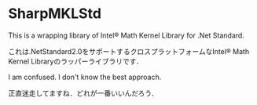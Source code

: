 # SharpMKLStd
This is a wrapping library of Intel® Math Kernel Library for .Net Standard.

これは.NetStandard2.0をサポートするクロスプラットフォームなIntel® Math Kernel Libraryのラッパーライブラリです．

I am confused. I don't know the best approach.

正直迷走してますね．どれが一番いいんだろう．
